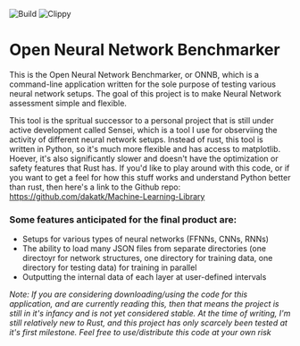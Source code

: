 ![Build](https://github.com/dakatk/rust-nn-cli/workflows/Build/badge.svg?branch=master) ![Clippy](https://github.com/dakatk/rust-nn-cli/workflows/Clippy/badge.svg?branch=master)

# Open Neural Network Benchmarker

This is the Open Neural Network Benchmarker, or ONNB, which is a command-line application written for the sole purpose of testing various neural network setups. The goal of this project is to make Neural Network assessment simple and flexible. 

This tool is the spritual successor to a personal project that is still under active development called Sensei, which is a tool I use for observiing the activity of different neural network setups. Instead of rust, this tool is written in Python, so it's much more flexible and has access to matplotlib. Hoever, it's also significantly slower and doesn't have the optimization or safety features that Rust has. If you'd like to play around with this code, or if you want to get a feel for how this stuff works and understand Python better than rust, then here's a link to the Github repo: https://github.com/dakatk/Machine-Learning-Library

### Some features anticipated for the final product are:
 - Setups for various types of neural networks (FFNNs, CNNs, RNNs)
 - The ability to load many JSON files from separate directories (one directoyr for network structures, one directory for training data, one directory for testing data) for training in parallel
 - Outputting the internal data of each layer at user-defined intervals

*Note: If you are considering downloading/using the code for this application, and are currently reading this, then that means the project is still in it's infancy and is not yet considered stable. At the time of writing, I'm still relatively new to Rust, and this project has only scarcely been tested at it's first milestone. Feel free to use/distribute this code at your own risk*
